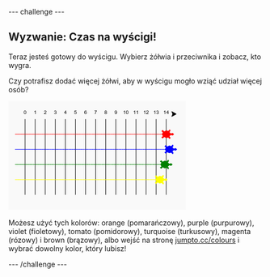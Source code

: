 \--- challenge \---

## Wyzwanie: Czas na wyścigi!

Teraz jesteś gotowy do wyścigu. Wybierz żółwia i przeciwnika i zobacz, kto wygra.

Czy potrafisz dodać więcej żółwi, aby w wyścigu mogło wziąć udział więcej osób?

![screenshot](images/race-more.png)

Możesz użyć tych kolorów: orange (pomarańczowy), purple (purpurowy), violet (fioletowy), tomato (pomidorowy), turquoise (turkusowy), magenta (rózowy) i brown (brązowy), albo wejść na stronę [jumpto.cc/colours](http://jumpto.cc/colours) i wybrać dowolny kolor, który lubisz!

\--- /challenge \---